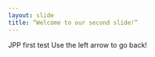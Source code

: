 ```yaml
---
layout: slide
title: “Welcome to our second slide!”
---
```

JPP first test 
Use the left arrow to go back!
